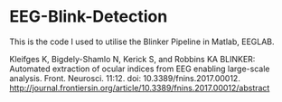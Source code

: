 # EEG-Blink-Detection
This is the code I used to utilise the Blinker Pipeline in Matlab, EEGLAB. 

Kleifges K, Bigdely-Shamlo N, Kerick S, and Robbins KA
BLINKER: Automated extraction of ocular indices from EEG enabling large-scale analysis. Front. Neurosci. 11:12. doi: 10.3389/fnins.2017.00012.
http://journal.frontiersin.org/article/10.3389/fnins.2017.00012/abstract
